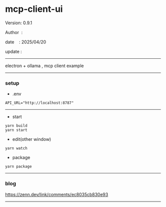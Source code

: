 ﻿# mcp-client-ui

 Version: 0.9.1

 Author  : 

 date    : 2025/04/20
 
 update  :

***
electron + ollama ,  mcp client example

***
### setup
* .env
```
API_URL="http://localhost:8787"
```
***
* start
```
yarn build
yarn start
```
* edit(other window)
```
yarn watch
```

* package

```
yarn package
```
***
### blog 

https://zenn.dev/link/comments/ec8035cb830e93

***

